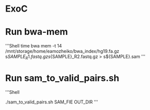 # ExoC

# Run bwa-mem
'''Shell
time bwa mem -t 14 /mnt/storage/home/eamozheiko/bwa_index/hg19.fa.gz s${SAMPLE}_R1.fastq.gz s${SAMPLE}_R2.fastq.gz > s${SAMPLE}.sam
'''


# Run sam_to_valid_pairs.sh
'''Shell

./sam_to_valid_pairs.sh SAM_FIE OUT_DIR
'''


